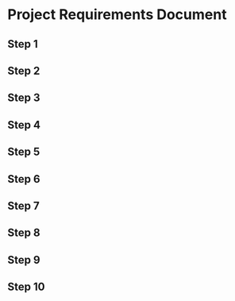 # Project Requirements Document

## Step 1

## Step 2

## Step 3

## Step 4

## Step 5

## Step 6

## Step 7

## Step 8

## Step 9

## Step 10